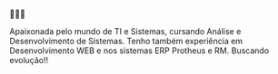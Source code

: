 🚀🚀🚀

Apaixonada pelo mundo de TI e Sistemas, cursando Análise e Desenvolvimento de Sistemas. Tenho também experiência em Desenvolvimento WEB e nos sistemas ERP Protheus e RM.
Buscando evolução!!

